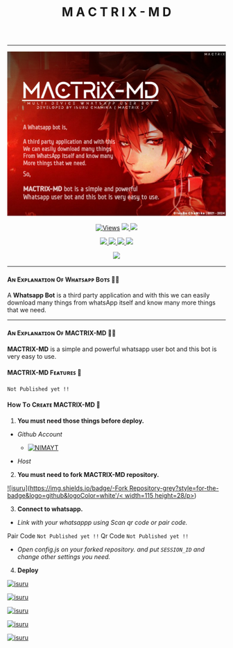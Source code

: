 # <p align="center"> M A C T R I X - M D </p>
 <p align="center">
  <a href="#"><img src="http://readme-typing-svg.herokuapp.com?color=ff00ab&center=true&vCenter=true&multiline=false&lines=MULTI+DEVICE+WHATSAPP+USER+BOT" alt="">
</p>

***
<p align = center>   <img src="https://raw.githubusercontent.com/IsuruBotz/IsuruData/refs/heads/main/Database/Media/MAIN-LOGO.jpg"</p>
<p align="center">

  <a href="https://github.com/IsuruLK-007/MACTRIX-MD">
    <img src="https://hits.seeyoufarm.com/api/count/incr/badge.svg?url=https%3A%2F%2Fgithub.com%2FIsuruLK-007%2FMACTRIX-MD&count_bg=%2379C83D&title_bg=%23555555&icon=gitpod.svg&icon_color=%23E7E7E7&title=Views&edge_flat=false" alt="Views"/></a>
  
  </a>
  <a href="https://github.com/IsuruLK-007/MACTRIX-MD/fork">
    <img src="https://img.shields.io/github/forks/IsuruLK-007/MACTRIX-MD?label=Forks&style=social">
    
  </a>
  <a href="https://github.com/IsuruLK-007/MACTRIX-MD/stargazers">
    <img src="https://img.shields.io/github/stars/IsuruLK-007/MACTRIX-MD?style=social">
  </a>
</p>

<p align="center">
  <a href="https://github.com/IsuruLK-007/MACTRIX-MD">
    <img src="https://img.shields.io/github/repo-size/IsuruLK-007/MACTRIX-MD?color=purple&label=Repo%20Size&style=plastic">

  </a>
  <a href="https://github.com/IsuruLK-007/MACTRIX-MD">
    <img src="https://img.shields.io/github/license/IsuruLK-007/MACTRIX-MD?color=purple&label=License&style=plastic">

  </a>
  <a href="https://github.com/IsuruLK-007/MACTRIX-MD">
    <img src="https://img.shields.io/github/languages/top/IsuruLK-007/MACTRIX-MD?color=purple&label=Javascript&style=plastic">

  </a>
  <a href="https://github.com/IsuruLK-007/MACTRIX-MD">
    <img src="https://img.shields.io/static/v1?label=Developer&message=I%20s%20u%20R%20u%20%20%20C%20h%20a%20M%20i%20k%20a&color=purple&style=plastic">

  </a>
  </p>
 <p align="center">
  <a href="https://github.com/IsuruLK-007/MACTRIX-MD">
    <img src="https://img.shields.io/badge/OWNERS-CYBERKILLERSTEAM%20-purple&style=plastic">

  </a>
</p>
 
***

#### Aɴ Exᴘʟᴀɴᴀᴛɪᴏɴ Oꜰ Wʜᴀᴛꜱᴀᴘᴘ Bᴏᴛꜱ 🔮🤖

A **Whatsapp Bot** is a third party application and with this we can easily download many things from whatsApp itself and know many more things that we need.

***

#### Aɴ Exᴘʟᴀɴᴀᴛɪᴏɴ Oꜰ MACTRIX-MD 🔮👾

**MACTRIX-MD** is a simple and powerful whatsapp user bot and this bot is very easy to use.

#### MACTRIX-MD Fᴇᴀᴛᴜʀᴇꜱ 🌟

`Not Published yet !!`

#### Hᴏᴡ Tᴏ Cʀᴇᴀᴛᴇ MACTRIX-MD 📖
   
1. **You must need those things before deploy.**
 
- _Github Account_
   * [![NIMAYT](https://img.shields.io/badge/HOW_TO_MAKE_GITHUB_ACCOUNT-red?style=for-the-badge&logo=youtube&logoColor=white)]([https://youtube.com/@MRNIMAOFC/](https://youtu.be/NZ6oSZfoR88?si=A4ThxQppWddcYZYD))
    
- _Host_
    
    
2. **You must need to fork MACTRIX-MD repository.**
   
[![isuru](https://img.shields.io/badge/-Fork Repository-grey?style=for-the-badge&logo=github&logoColor=white'/< width=115 height=28/p></a>)](https://github.com/IsuruLK-007/MACTRIX-MD/fork)
    
    
3. **Connect to whatsapp.**
    
- _Link with your whatsappp using Scan qr code or pair code._
    
Pair Code `Not Published yet !!`
Qr Code `Not Published yet !!`
     
- _Open config.js on your forked repository. and put `SESSION_ID` and change other settings you need._
     
     
4. **Deploy**
     
[![isuru](https://img.shields.io/badge/mactrix_md_deploy_on_heroku-430098?style=for-the-badge&logo=heroku&logoColor=white&buttcode=1n2i3m4a)](https://heroku.com/deploy?template=https://github.com/IsuruLK-007/MACTRIX-MD)
  
[![isuru](https://img.shields.io/badge/mactrix_md_deploy_on_railway-0B0D0E?style=for-the-badge&logo=railway&logoColor=white&buttcode=1n2i3m4a)](https://railway.app?referralCode=mactrix-md)
   
[![isuru](https://img.shields.io/badge/mactrix_md_deploy_on_replit-F26207?style=for-the-badge&logo=replit&logoColor=white&buttcode=1n2i3m4a)](https://replit.com/)
   
[![isuru](https://img.shields.io/badge/mactrix_md_deploy_on_render-000000?style=for-the-badge&logo=render&logoColor=white&buttcode=1n2i3m4a)](https://docs.render.com/free)
     
[![isuru](https://img.shields.io/badge/mactrix_md_deploy_on_toystalk-000000?style=for-the-badge&logo=render&logoColor=white&buttcode=1n2i3m4a)](https://toystack.ai)
